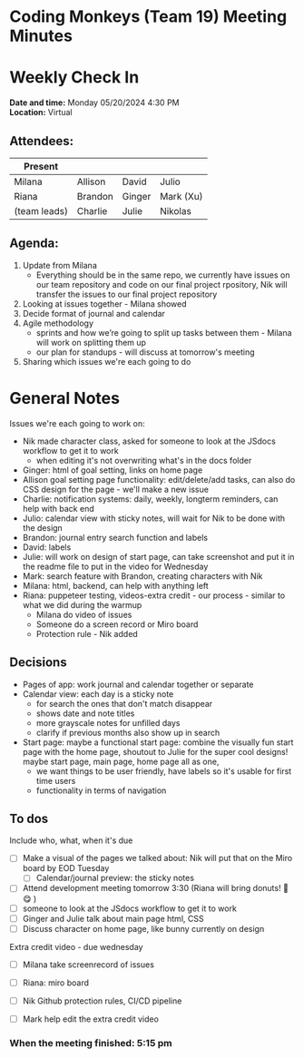 # Coding Monkeys (Team 19) Meeting Minutes
# Weekly Check In

**Date and time:** Monday 05/20/2024 4:30 PM  
**Location:** Virtual 

<!-- Note which members are present / absent (our team has 11 people) -->
## Attendees:
| Present      |             |            |            |
| -----------  | ----------- |----------- |----------- |
| Milana       | Allison     | David      | Julio      |
| Riana        | Brandon     | Ginger     | Mark (Xu)  |
| (team leads) | Charlie     | Julie      | Nikolas    |


## Agenda:
1. Update from Milana
   - Everything should be in the same repo, we currently have issues on our team repository and code on our final project rpository, Nik will transfer the issues to our final project repository
3. Looking at issues together - Milana showed 
4. Decide format of journal and calendar
5. Agile methodology
   - sprints and how we’re going to split up tasks between them - Milana will work on splitting them up
   - our plan for standups - will discuss at tomorrow's meeting
6. Sharing which issues we're each going to do

# General Notes
Issues we're each going to work on:
- Nik made character class, asked for someone to look at the JSdocs workflow to get it to work
   - when editing it's not overwriting what's in the docs folder
- Ginger: html of goal setting, links on home page
- Allison goal setting page functionality: edit/delete/add tasks, can also do CSS design for the page - we'll make a new issue
- Charlie: notification systems: daily, weekly, longterm reminders, can help with back end
- Julio: calendar view with sticky notes, will wait for Nik to be done with the design
- Brandon: journal entry search function and labels
- David: labels
- Julie: will work on design of start page, can take screenshot and put it in the readme file to put in the video for Wednesday
- Mark: search feature with Brandon, creating characters with Nik
- Milana: html, backend, can help with anything left
- Riana: puppeteer testing, videos-extra credit - our process - similar to what we did during the warmup
   - Milana do video of issues
   - Someone do a screen record or Miro board
   - Protection rule - Nik added

## Decisions
- Pages of app: work journal and calendar together or separate
- Calendar view: each day is a sticky note
   - for search the ones that don't match disappear
   - shows date and note titles
   - more grayscale notes for unfilled days
   - clarify if previous months also show up in search
- Start page: maybe a functional start page: combine the visually fun start page with the home page, shoutout to Julie for the super cool designs! maybe start page, main page, home page all as one,
   - we want things to be user friendly, have labels so it's usable for first time users
   - functionality in terms of navigation

## To dos 
Include who, what, when it's due
- [ ] Make a visual of the pages we talked about: Nik will put that on the Miro board by EOD Tuesday
   - [ ] Calendar/journal preview: the sticky notes
- [ ] Attend development meeting tomorrow 3:30 (Riana will bring donuts! 🍩 😋 )
- [ ] someone to look at the JSdocs workflow to get it to work
- [ ] Ginger and Julie talk about main page html, CSS
- [ ] Discuss character on home page, like bunny currently on design

Extra credit video - due wednesday
- [ ] Milana take screenrecord of issues
- [ ] Riana: miro board
- [ ] Nik Github protection rules, CI/CD pipeline
- [ ] Mark help edit the extra credit video


### When the meeting finished: 5:15 pm
